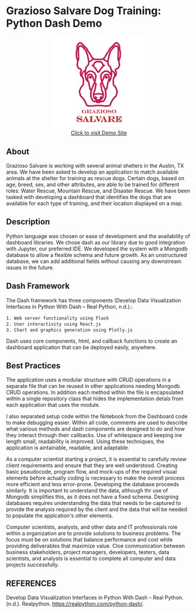 # Grazioso Salvare Dog Training: Python Dash Demo

<p align="center">
<a href="https://dog-training-demo-app.onrender.com"><img src="logo.png" width="250" alt="Grazioso Salvare Logo"></a>

<br>
<a href="https://dog-training-demo-app.onrender.com">Click to visit Demo Site</a>
</p>


## About
Grazioso Salvare is working with several animal shelters in the Austin, TX area. We have been asked to develop an 
application to match available animals at the shelter for training as rescue dogs. Certain dogs, based on age, 
breed, sex, and other attributes, are able to be trained for different roles: Water Rescue, Mountain Rescue, and 
Disaster Rescue. We have been tasked with developing a dashboard that identifies the dogs that are available for 
each type of training, and their location displayed on a map.



## Description
Python language was chosen or ease of development and the availability of dashboard libraries. We chose dash as our library due to good integration with Jupyter, our preferred IDE. We developed the system with a Mongodb database to allow a flexible schema and future growth. As an unstructured database, we can add additional fields without causing any downstream issues in the future.

## Dash Framework
The Dash framework has three components (Develop Data Visualization Interfaces in Python With Dash – Real Python, n.d.).:

    1. Web server functionality using Flask
    2. User interactivity using React.js
    3. Chart and graphics generation using Plotly.js
    
Dash uses core components, html, and callback functions to create an dashboard application that can be deployed easily, anywhere.

## Best Practices
The application uses a modular structure with CRUD operations in a separate file that can be reused in other applications needing Mongodb CRUD operations. In addition each method within the file is encapsulated within a single repository class that hides the implementation detals from each application that uses the module. 

I also separated setup code within the Notebook from the Dashboard code to make debugging easier. Within all code, comments are used to describe what various methods and dash components are designed to do and how they interact through their callbacks. Use of whitespace and keeping ine length small, readability is improved. Using these techniques, the application is aintainable, readable, and adaptable.

As a computer scientist starting a project, it is essential to carefully review client requirements and ensure that they are well understood. Creating basic pseudocode, program flow, and mock-ups of the required visual elements before actually coding is necessary to make the overall process more efficient and less error-prone. Developing the database proceeds similarly. It is important to understand the data, although thr use of Mongodb simplifies this, as it does not have a fixed schema. Designing databases requires understanding the data that needs to be captured to provide the analysis required by the client and the data that will be needed to populate the applcation's other elements.

Computer scientists, analysts, and other data and IT professionals role within a organization are to provide solutions to business problems. The focus must be on solutions that balance performance and cost while providing deliverables that maximize value. Cloe communication between business stakeholders, project managers, developers, testers, data scientists, and analysts is essential to complete all computer and data projects successfully.
    


## REFERENCES

Develop Data Visualization Interfaces in Python With Dash – Real Python. (n.d.). Realpython. 	https://realpython.com/python-dash/.
